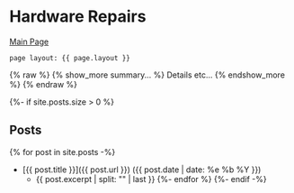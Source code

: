 # Hardware Repairs

[Main Page](Something/Whatnot)

```
page layout: {{ page.layout }} 
```

{% raw %}
{% show_more summary... %}
Details etc...
{% endshow_more %}
{% endraw %}

{%- if site.posts.size > 0 %}
## Posts
  {% for post in site.posts -%}
* [{{ post.title }}]({{ post.url }}) ({{ post.date | date: %e %b %Y }})
  - {{ post.excerpt | split: "<!-- page_excerpt -->" | last }}
  {%- endfor %}
{%- endif -%}
